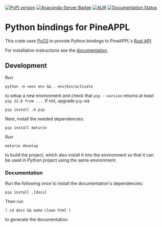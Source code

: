 [![PyPI version](https://badge.fury.io/py/pineappl.svg)](https://badge.fury.io/py/pineappl)
[![Anaconda-Server Badge](https://anaconda.org/conda-forge/pineappl/badges/installer/conda.svg)](https://anaconda.org/conda-forge/pineappl)
[![AUR](https://img.shields.io/aur/version/pineappl)](https://aur.archlinux.org/packages/pineappl)
[![Documentation Status](https://readthedocs.org/projects/pineappl/badge/?version=latest)](https://pineappl.readthedocs.io/en/latest/?badge=latest)

# Python bindings for PineAPPL

This crate uses [PyO3] to provide Python bindings to PineAPPL's [Rust API].

For installation instructions see the [documentation].

[PyO3]: https://pyo3.rs
[Rust API]: https://docs.rs/pineappl
[documentation]: https://pineappl.readthedocs.io/en/latest/installation.html

## Development

Run

```shell
python -m venv env && . env/bin/activate
```

to setup a new environment and check that `pip --version` returns at least `pip
22.0 from ...`. If not, upgrade `pip` via

```shell
pip install -U pip
```

Next, install the needed dependencies:

```shell
pip install maturin
```

Run

```shell
maturin develop
```

to build the project, which also install it into the environment so that it can
be used in Python project using the same environment.

### Documentation

Run the following once to install the documentation's dependencies:

```shell
pip install .[docs]
```

Then run

```shell
( cd docs && make clean html )
```

to generate the documentation.
